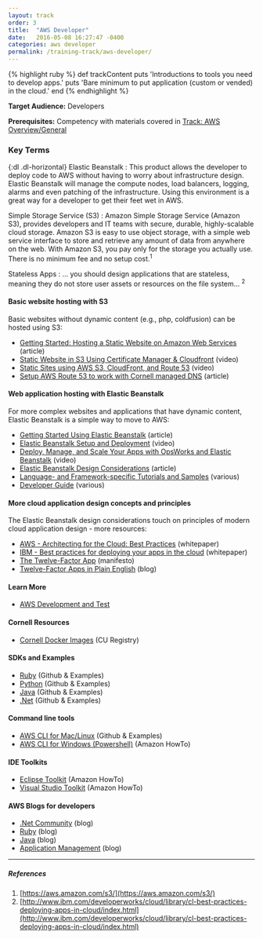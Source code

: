 ```yaml
---
layout: track
order: 3
title:  "AWS Developer"
date:   2016-05-08 16:27:47 -0400
categories: aws developer
permalink: /training-track/aws-developer/
---
```


{% highlight ruby %}
def trackContent
  puts 'Introductions to tools you need to develop apps.'
  puts 'Bare minimum to put application (custom or vended) in the cloud.'
end
{% endhighlight %}

**Target Audience:** Developers

**Prerequisites:** Competency with materials covered in [Track: AWS Overview/General](../aws-overview/)


### Key Terms

{:dl .dl-horizontal}
Elastic Beanstalk
: This product allows the developer to deploy code to AWS without having to worry about infrastructure design.  Elastic Beanstalk will manage the compute nodes, load balancers, logging, alarms and even patching of the infrastructure.  Using this environment is a great way for a developer to get their feet wet in AWS.

Simple Storage Service
(S3)
: Amazon Simple Storage Service (Amazon S3), provides developers and IT teams with secure, durable, highly-scalable cloud storage. Amazon S3 is easy to use object storage, with a simple web service interface to store and retrieve any amount of data from anywhere on the web. With Amazon S3, you pay only for the storage you actually use. There is no minimum fee and no setup cost.<sup>1</sup>

Stateless Apps
: ... you should design applications that are stateless, meaning they do not store user assets or resources on the file system... <sup>2</sup>

#### Basic website hosting with S3

Basic websites without dynamic content (e.g., php, coldfusion) can be hosted using S3:

* [Getting Started: Hosting a Static Website on Amazon Web Services](https://docs.aws.amazon.com/gettingstarted/latest/swh/website-hosting-intro.html) (article)
* [Static Website in S3 Using Certificate Manager & Cloudfront](https://www.youtube.com/watch?v=5uS_rQjQ4Hw) (video)
* [Static Sites using AWS S3, CloudFront, and Route 53](https://sysadmincasts.com/episodes/48-static-sites-using-aws-s3-cloudfront-and-route-53-1-5) (video)
* [Setup AWS Route 53 to work with Cornell managed DNS](https://blogs.cornell.edu/cloudification/2016/05/17/how-to-setup-aws-route53-to-work-with-cornell-managed-dns/) (article)

#### Web application hosting with Elastic Beanstalk

For more complex websites and applications that have dynamic content, Elastic Beanstalk is a simple way to move to AWS:

* [Getting Started Using Elastic Beanstalk](https://docs.aws.amazon.com/elasticbeanstalk/latest/dg/GettingStarted.html) (article)
* [Elastic Beanstalk Setup and Deployment](https://www.youtube.com/watch?v=rvxucBBDlPQ) (video)
* [Deploy, Manage, and Scale Your Apps with OpsWorks and Elastic Beanstalk](https://www.youtube.com/watch?v=WNLIsqjkvu8) (video)
* [Elastic Beanstalk Design Considerations](https://docs.aws.amazon.com/elasticbeanstalk/latest/dg/concepts.concepts.design.html) (article)
* [Language- and Framework-specific Tutorials and Samples](https://docs.aws.amazon.com/elasticbeanstalk/latest/dg/tutorials.html) (various)
* [Developer Guide](https://docs.aws.amazon.com/elasticbeanstalk/latest/dg/Welcome.html) (various)

#### More cloud application design concepts and principles

The Elastic Beanstalk design considerations touch on principles of modern cloud application design - more resources:

* [AWS - Architecting for the Cloud: Best Practices](https://s3.amazonaws.com/awsmedia/AWS_Cloud_Best_Practices.pdf) (whitepaper)
* [IBM - Best practices for deploying your apps in the cloud](https://www.ibm.com/developerworks/cloud/library/cl-best-practices-deploying-apps-in-cloud/index.html) (whitepaper)
* [The Twelve-Factor App](http://12factor.net/) (manifesto)
* [Twelve-Factor Apps in Plain English](http://www.clearlytech.com/2014/01/04/12-factor-apps-plain-english/) (blog)

#### Learn More
* [AWS Development and Test](https://aws.amazon.com/dev-test/)

#### Cornell Resources
* [Cornell Docker Images](dtr.cucloud.net) (CU Registry)

#### SDKs and Examples
* [Ruby](https://github.com/awslabs/aws-ruby-sample) (Github & Examples)
* [Python](https://github.com/awslabs/aws-python-sample) (Github & Examples)
* [Java](https://github.com/awslabs/aws-java-sample) (Github & Examples)
* [.Net](https://github.com/awslabs/aws-sdk-net-samples) (Github & Examples)

#### Command line tools
* [AWS CLI for Mac/Linux](https://github.com/Wolg/awesome-swift) (Github & Examples)
* [AWS CLI for Windows (Powershell)](https://aws.amazon.com/documentation/powershell/) (Amazon HowTo)

#### IDE Toolkits
* [Eclipse Toolkit](https://aws.amazon.com/documentation/awstoolkiteclipse/) (Amazon HowTo)
* [Visual Studio Toolkit](https://aws.amazon.com/visualstudio/) (Amazon HowTo)

#### AWS Blogs for developers
* [.Net Community](http://blogs.aws.amazon.com/net/) (blog)
* [Ruby](http://ruby.awsblog.com/) (blog)
* [Java](http://java.awsblog.com/) (blog)
* [Application Management](http://blogs.aws.amazon.com/application-management) (blog)

---

##### References
1. [https://aws.amazon.com/s3/](https://aws.amazon.com/s3/)
2. [http://www.ibm.com/developerworks/cloud/library/cl-best-practices-deploying-apps-in-cloud/index.html](http://www.ibm.com/developerworks/cloud/library/cl-best-practices-deploying-apps-in-cloud/index.html)
